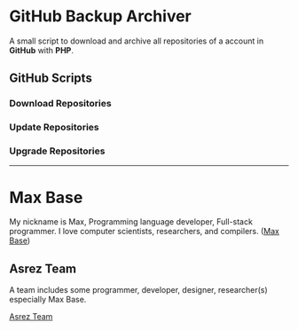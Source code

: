 # GitHub Backup Archiver

A small script to download and archive all repositories of a account in **GitHub** with **PHP**.

## GitHub Scripts

### Download Repositories

### Update Repositories

### Upgrade Repositories

---------

# Max Base

My nickname is Max, Programming language developer, Full-stack programmer. I love computer scientists, researchers, and compilers. ([Max Base](https://maxbase.org/))

## Asrez Team

A team includes some programmer, developer, designer, researcher(s) especially Max Base.

[Asrez Team](https://www.asrez.com/)
